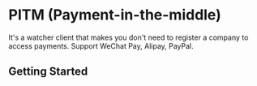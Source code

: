 # PITM (Payment-in-the-middle)

It's a watcher client that makes you don't need to register a company to access payments. Support WeChat Pay, Alipay, PayPal.

## Getting Started

